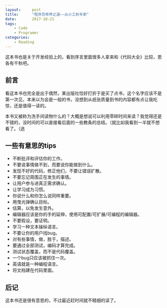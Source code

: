 ```yaml
---
layout:     post
title:      "程序员修养之道——从小工到专家"
date:       2017-10-21
tags:
    - Code
    - Programer
categories:
    - Reading
---
```


这本书也是关于开发经验上的，看到序言里面很多人拿来和《代码大全》比较，恩各有千秋吧。

<!--more-->

## 前言

看这本书也完全是出于偶然，某出版社恰好打折于是买了点书，这个名字应该不是第一次见，本来以为会是一般的书，没想到从纸张质量到书的内容都有点让我吃惊，还是值得一读的。

本书又被称为洗手间读物什么的？大概是想说可以利用零碎时间来读？我觉得还是不错的，没时间的可以直接看后面的一些教条的总结。（就比如我看到一半就不想看了。（逃


## 一些有意思的tips

+ 不断批评和评估你的工作。
+ 不要说事情做不到，而要说你能做到什么。
+ 发现不好的代码，修正他们，不要让错误扩散。
+ 不要忘记周围正在发生的事情。
+ 让用户参与进真正需求确认。
+ 让学习成为习惯。
+ 你说什么和你怎么说同样重要。
+ 用曳光弹确认目标。
+ 估算，以免发生意外。
+ 编辑器应该是你的手的延伸，使用可配置/可扩展/可编程的编辑器。
+ 不要假设，要证明。
+ 学习一种文本操纵语言。
+ 不要让你的用户找bug。
+ 对有些事情，做，胜于，描述。
+ 要通过全部测试，编码才算完成。
+ 测试状态覆盖，而不是代码覆盖。
+ 一个bug只应该被抓住一次。
+ 英语就是一种编程语言。
+ 将文档建在代码里面。

## 后记

这本书还是很有意思的，不过最近赶时间就不精细的读了。

